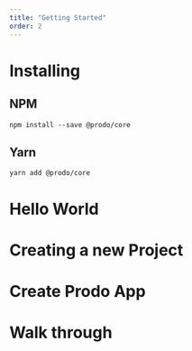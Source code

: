 ```yaml
---
title: "Getting Started"
order: 2
---
```


# Installing

## NPM

```shell
npm install --save @prodo/core
```

## Yarn

```shell
yarn add @prodo/core
```

# Hello World

# Creating a new Project

# Create Prodo App

# Walk through
